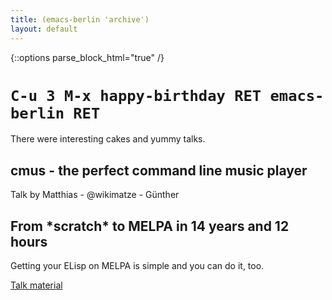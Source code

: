 ```yaml
---
title: (emacs-berlin 'archive')
layout: default
---
```

{::options parse_block_html="true" /}


# `C-u 3 M-x happy-birthday RET emacs-berlin RET`

There were interesting cakes and yummy talks.

## cmus - the perfect command line music player

Talk by Matthias - @wikimatze - Günther

## From \*scratch\* to MELPA in 14 years and 12 hours

Getting your ELisp on MELPA is simple and you can do it, too.

[Talk material](talks/14yrs+12h.org)
